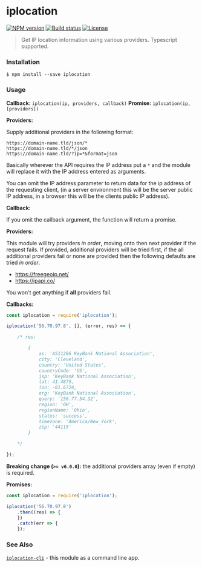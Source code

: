 # iplocation

[![NPM version][npm-image]][npm-url]
[![Build status][travis-image]][travis-url]
[![License][license-image]][license-url]

> Get IP location information using various providers. Typescript supported.

### Installation

```
$ npm install --save iplocation
```

### Usage

__Callback:__ `iplocation(ip, providers, callback)`
__Promise:__ `iplocation(ip, [providers])`

__Providers:__

Supply additional providers in the following format:

```
https://domain-name.tld/json/*
https://domain-name.tld/*/json
https://domain-name.tld/?ip=*&format=json
```

Basically wherever the API requires the IP address put a `*` and the module
will replace it with the IP address entered as arguments.

You can omit the IP address parameter to return data for the ip address of the requesting client, (in a server environment this will be the server public IP address, in a browser this will be the clients public IP address).


__Callback:__

If you omit the callback argument, the function will return a promise.

__Providers:__

This module will try providers _in order_, moving onto then next provider if the request fails. If provided, additional providers will be tried first, if the all additional providers fail or none are provided then the following defaults are tried _in order_.

* https://freegeoip.net/
* https://ipapi.co/

You won't get anything if __all__ providers fail.

__Callbacks:__

```javascript
const iplocation = require('iplocation');

iplocation('56.70.97.8', [], (error, res) => {

    /* res:

        {
            as: 'AS11286 KeyBank National Association',
            city: 'Cleveland',
            country: 'United States',
            countryCode: 'US',
            isp: 'KeyBank National Association',
            lat: 41.4875,
            lon: -81.6724,
            org: 'KeyBank National Association',
            query: '156.77.54.32',
            region: 'OH',
            regionName: 'Ohio',
            status: 'success',
            timezone: 'America/New_York',
            zip: '44115'
        }

    */

});
```

__Breaking change (`>= v6.0.0`):__ the additional providers array (even if empty) is required.

__Promises:__

```javascript
const iplocation = require('iplocation');

iplocation('56.70.97.8')
    .then((res) => {
    })
    .catch(err => {
    });
```

### See Also

[`iplocation-cli`](https://github.com/roryrjb/iplocation-cli) - this module as a command line app.

[npm-image]: https://img.shields.io/npm/v/iplocation.svg
[npm-url]: https://npmjs.org/package/iplocation
[travis-image]: https://img.shields.io/travis/roryrjb/iplocation.svg
[travis-url]: https://travis-ci.org/roryrjb/iplocation
[license-image]: http://img.shields.io/npm/l/iplocation.svg
[license-url]: LICENSE
